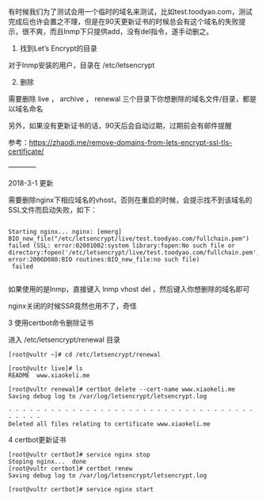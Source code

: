 有时候我们为了测试会用一个临时的域名来测试，比如test.toodyao.com，测试完成后也许会置之不理，但是在90天更新证书的时候总会有这个域名的失败提示，很不爽，而且lnmp下只提供add，没有del指令，遂手动删之。

1. 找到Let’s Encrypt的目录

对于lnmp安装的用户，目录在 /etc/letsencrypt

2. 删除

需要删除 live ， archive ， renewal 三个目录下你想删除的域名文件/目录，都是以域名命名

另外，如果没有更新证书的话，90天后会自动过期，过期前会有邮件提醒

参考：https://zhaodi.me/remove-domains-from-lets-encrypt-ssl-tls-certificate/

————

2018-3-1 更新

需要删除nginx下相应域名的vhost，否则在重启的时候，会提示找不到该域名的SSL文件而启动失败，如下：

```

Starting nginx... nginx: [emerg] BIO_new_file("/etc/letsencrypt/live/test.toodyao.com/fullchain.pem") failed (SSL: error:02001002:system library:fopen:No such file or directory:fopen('/etc/letsencrypt/live/test.toodyao.com/fullchain.pem','r') error:2006D080:BIO routines:BIO_new_file:no such file)
 failed
 
 ```
如果使用的是lnmp，直接键入 lnmp vhost del ，然后键入你想删除的域名即可

nginx关闭的时候SSR竟然也用不了，奇怪

3 使用certbot命令删除证书

进入 /etc/letsencrypt/renewal 目录

```
[root@vultr ~]# cd /etc/letsencrypt/renewal

[root@vultr live]# ls
README  www.xiaokeli.me

[root@vultr renewal]# certbot delete --cert-name www.xiaokeli.me
Saving debug log to /var/log/letsencrypt/letsencrypt.log

- - - - - - - - - - - - - - - - - - - - - - - - - - - - - - - - - - - - - - - -
Deleted all files relating to certificate www.xiaokeli.me
```

4 certbot更新证书 

```
[root@vultr certbot]# service nginx stop
Stoping nginx...  done
[root@vultr certbot]# certbot renew
Saving debug log to /var/log/letsencrypt/letsencrypt.log

[root@vultr certbot]# service nginx start

```
